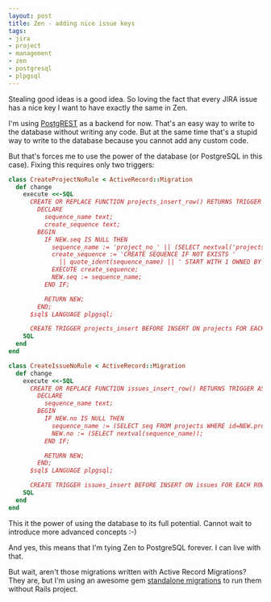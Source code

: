 ```yaml
---
layout: post
title: Zen - adding nice issue keys
tags:
- jira
- project
- management
- zen
- postgresql
- plpgsql
---
```

Stealing good ideas is a good idea. So loving the fact that every JIRA issue has a nice key I want to have exactly the same in Zen.

I'm using [PostgREST](http://postgrest.com) as a backend for now. That's an easy way to write to the database without writing any code. But at the same time that's a stupid way to write to the database because you cannot add any custom code.

But that's forces me to use the power of the database (or PostgreSQL in this case). Fixing this requires only two triggers:

```ruby
class CreateProjectNoRule < ActiveRecord::Migration
  def change
    execute <<-SQL
      CREATE OR REPLACE FUNCTION projects_insert_row() RETURNS TRIGGER AS $sql$
        DECLARE
          sequence_name text;
          create_sequence text;
        BEGIN
          IF NEW.seq IS NULL THEN
            sequence_name := 'project_no_' || (SELECT nextval('projects_no'));
            create_sequence := 'CREATE SEQUENCE IF NOT EXISTS '
              || quote_ident(sequence_name) || ' START WITH 1 OWNED BY projects.seq';
            EXECUTE create_sequence;
            NEW.seq := sequence_name;
          END IF;

          RETURN NEW;
        END;
      $sql$ LANGUAGE plpgsql;

      CREATE TRIGGER projects_insert BEFORE INSERT ON projects FOR EACH ROW EXECUTE PROCEDURE projects_insert_row();
    SQL
  end
end
```

```ruby
class CreateIssueNoRule < ActiveRecord::Migration
  def change
    execute <<-SQL
      CREATE OR REPLACE FUNCTION issues_insert_row() RETURNS TRIGGER AS $sql$
        DECLARE
          sequence_name text;
        BEGIN
          IF NEW.no IS NULL THEN
            sequence_name := (SELECT seq FROM projects WHERE id=NEW.project_id);
            NEW.no := (SELECT nextval(sequence_name));
          END IF;

          RETURN NEW;
        END;
      $sql$ LANGUAGE plpgsql;

      CREATE TRIGGER issues_insert BEFORE INSERT ON issues FOR EACH ROW EXECUTE PROCEDURE issues_insert_row();
    SQL
  end
end
```

This it the power of using the database to its full potential. Cannot wait to introduce more advanced concepts :-)

And yes, this means that I'm tying Zen to PostgreSQL forever. I can live with that.

But wait, aren't those migrations written with Active Record Migrations? They are, but I'm using an awesome gem [standalone migrations](https://github.com/thuss/standalone-migrations/) to run them without Rails project.

